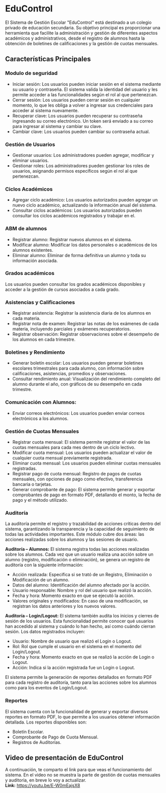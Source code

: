 # EduControl
El Sistema de Gestión Escolar "EduControl" está destinado a un colegio privado de educación secundaria. Su objetivo principal es proporcionar una herramienta que facilite 
la administración y gestión de diferentes aspectos académicos y administrativos, desde el registro de alumnos hasta la obtención de boletines de calificaciones y la 
gestión de cuotas mensuales.

## Características Principales
### Modulo de seguridad
- Iniciar sesión: Los usuarios pueden iniciar sesión en el sistema mediante su usuario y contraseña. El sistema valida la identidad del usuario y les permite acceder a las funcionalidades según el rol al que pertenezcan.
- Cerrar sesión: Los usuarios pueden cerrar sesión en cualquier momento, lo que les obliga a volver a ingresar sus credenciales para acceder al sistema nuevamente.
- Recuperar clave: Los usuarios pueden recuperar su contraseña ingresando su correo electrónico. Un token será enviado a su correo para ingresar al sistema y cambiar su clave.
- Cambiar clave: Los usuarios pueden cambiar su contraseña actual.

### Gestión de Usuarios
  - Gestionar usuarios: Los administradores pueden agregar, modificar y eliminar usuarios.
  - Gestionar roles: Los administradores pueden gestionar los roles de usuarios, asignando permisos específicos según el rol al que pertenezcan.
    
### Ciclos Académicos
- Agregar ciclo académico: Los usuarios autorizados pueden agregar un nuevo ciclo académico, actualizando la información anual del sistema.
- Consultar ciclos académicos: Los usuarios autorizados pueden consultar los ciclos académicos registrados y trabajar en el.
  
### ABM de alumnos
- Registrar alumno: Registrar nuevos alumnos en el sistema.
- Modificar alumno: Modificar los datos personales o académicos de los alumnos existentes.
- Eliminar alumno: Eliminar de forma definitiva un alumno y toda su información asociada.
  
### Grados académicos
Los usuarios pueden consultar los grados académicos disponibles y acceder a la gestión de cursos asociados a cada grado.

### Asistencias y Calificaciones
  - Registrar asistencia: Registrar la asistencia diaria de los alumnos en cada materia.
  - Registrar nota de examen: Registrar las notas de los exámenes de cada materia, incluyendo parciales y exámenes recuperatorios.
  - Registrar observación: Registrar observaciones sobre el desempeño de los alumnos en cada trimestre.
    
### Boletines y Rendimiento
  - Generar boletín escolar: Los usuarios pueden generar boletines escolares trimestrales para cada alumno, con información sobre calificaciones, asistencias, promedios y observaciones.
  - Consultar rendimiento anual: Visualización del rendimiento completo del alumno durante el año, con gráficos de su desempeño en cada trimestre.
    
### Comunicación con Alumnos:
  - Enviar correos electrónicos: Los usuarios pueden enviar correos electrónicos a los alumnos.

### Gestión de Cuotas Mensuales
- Registrar cuota mensual: El sistema permite registrar el valor de las cuotas mensuales para cada mes dentro de un ciclo lectivo.
- Modificar cuota mensual: Los usuarios pueden actualizar el valor de cualquier cuota mensual previamente registrada.
- Eliminar cuota mensual: Los usuarios pueden eliminar cuotas mensuales registradas.
- Registrar pago de cuota mensual: Registro de pagos de cuotas mensuales, con opciones de pago como efectivo, transferencia bancaria o tarjetas.
- Generar comprobante de pago: El sistema permite generar y exportar comprobantes de pago en formato PDF, detallando el monto, la fecha de pago y el método utilizado.

### Auditoría
La auditoría permite el registro y trazabilidad de acciones críticas dentro del sistema, garantizando la transparencia y la capacidad de seguimiento de todas las actividades importantes. 
Este módulo cubre dos áreas: las acciones realizadas sobre los alumnos y las sesiones de usuario.

**Auditoría – Alumnos:** El sistema registra todas las acciones realizadas sobre los alumnos. Cada vez que un usuario
realiza una acción sobre un alumno (registro, modificación o eliminación), se genera un registro de auditoría con la siguiente información:
 - Acción realizada: Especifica si se trató de un Registro, Eliminación o Modificación de un alumno.
 - Datos del alumno: Identificación del alumno afectado por la acción.
 - Usuario responsable: Nombre y rol del usuario que realizó la acción.
 - Fecha y hora: Momento exacto en que se ejecutó la acción.
 - Valores originales y modificados: En caso de una modificación, se registran los datos anteriores y los nuevos valores.

**Auditoría – Login/Logout:** El sistema también audita los inicios y cierres de sesión de los usuarios. Esta funcionalidad permite conocer qué usuarios han accedido al sistema y cuándo 
lo han hecho, así como cuándo cierran sesión. Los datos registrados incluyen:
 - Usuario: Nombre de usuario que realizó el Login o Logout.
 - Rol: Rol que cumple el usuario en el sistema en el momento del Login/Logout.
 - Fecha y hora: Momento exacto en que se realizó la acción de Login o Logout.
 - Acción: Indica si la acción registrada fue un Login o Logout.

El sistema permite la generación de reportes detallados en formato PDF para cada registro de auditoría, tanto para las acciones sobre los alumnos como para los eventos de Login/Logout.

### Reportes
El sistema cuenta con la funcionalidad de generar y exportar diversos reportes en formato PDF, lo que permite a los usuarios obtener información detallada.
Los reportes disponibles son:
- Boletín Escolar.
- Comprobante de Pago de Cuota Mensual.
- Registros de Auditorías.

## Video de presentación de EduControl
A continuación, te comparto el link para que veas el funcionamiento del sistema. En el video no se muestra la parte de gestión de cuotas mensuales y auditoria, en breve lo voy a actualizar.<br>
**Link:** https://youtu.be/E-W0mEajsX8
